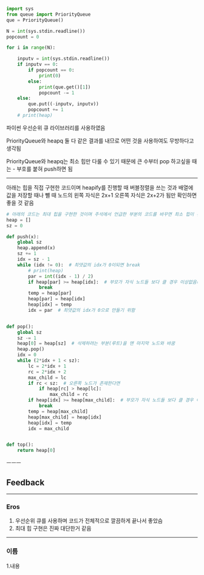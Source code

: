 ```python
import sys
from queue import PriorityQueue
que = PriorityQueue()

N = int(sys.stdin.readline())
popcount = 0

for i in range(N):

    inputv = int(sys.stdin.readline())
    if inputv == 0:
        if popcount == 0:
            print(0)
        else:
            print(que.get()[1])
            popcount -= 1
    else:
        que.put((-inputv, inputv))
        popcount += 1
    # print(heap)

```

파이썬 우선순위 큐 라이브러리를 사용하였음

PriorityQueue와 heapq 둘 다 같은 결과를 내므로 어떤 것을 사용하여도 무방하다고 생각됨

PriorityQueue와 heapq는 최소 힙만 다룰 수 있기 때문에 큰 수부터 pop 하고싶을 때는 - 부호를 붙혀 push하면 됨


---

아래는 힙을 직접 구현한 코드이며 heapify를 진행할 때 버블정렬을 쓰는 것과 배열에 값을 저장할 때나 뺄 때 노드의 왼쪽 자식은 2x+1 오른쪽 자식은 2x+2가 됨만 확인하면 좋을 것 같음

```python
# 아래의 코드는 최대 힙을 구현한 것이며 주석에서 언급한 부분의 코드를 바꾸면 최소 힙이 된다.
heap = []
sz = 0

def push(x):
    global sz
    heap.append(x)
    sz += 1
    idx = sz - 1
    while (idx != 0):  # 최댓값의 idx가 0이되면 break
        # print(heap)
        par = int((idx - 1) / 2)
        if heap[par] >= heap[idx]:  # 부모가 자식 노드들 보다 클 경우 이상없음(최대 힙), 반대의 경우는 최소 힙
            break
        temp = heap[par]
        heap[par] = heap[idx]
        heap[idx] = temp
        idx = par  # 최댓값의 idx가 0으로 만들기 위함


def pop():
    global sz
    sz -= 1
    heap[0] = heap[sz]  # 삭제하려는 부분(루트)을 맨 마지막 노드와 바꿈
    heap.pop()
    idx = 0
    while (2*idx + 1 < sz):
        lc = 2*idx + 1
        rc = 2*idx + 2
        max_child = lc
        if rc < sz:  # 오른쪽 노드가 존재한다면
            if heap[rc] > heap[lc]:
                max_child = rc
        if heap[idx] >= heap[max_child]:  # 부모가 자식 노드들 보다 클 경우 이상없음(최대 힙), 반대의 경우는 최소 힙
            break
        temp = heap[max_child]
        heap[max_child] = heap[idx]
        heap[idx] = temp
        idx = max_child


def top():
    return heap[0]
```



ㅡㅡㅡ

## Feedback
---
### Eros

1. 우선순위 큐를 사용하며 코드가 전체적으로 깔끔하게 끝나서 좋았슴
2. 최대 힙 구현은 진짜 대단한거 같음

---
### 이름

1.내용
